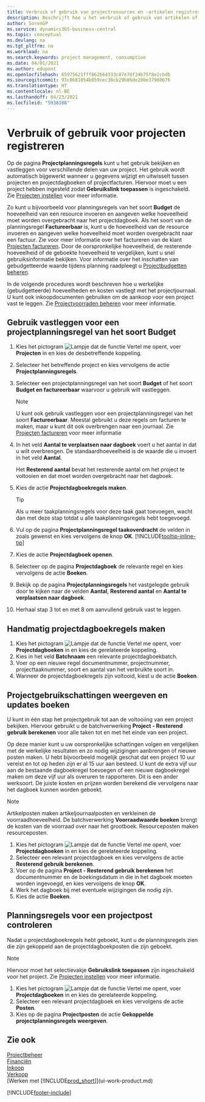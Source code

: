 ```yaml
---
title: Verbruik of gebruik van projectresources en -artikelen registreren
description: Beschrijft hoe u het verbruik of gebruik van artikelen of resources in projecten registreert om projectbeheer te vergemakkelijken.
author: SorenGP
ms.service: dynamics365-business-central
ms.topic: conceptual
ms.devlang: na
ms.tgt_pltfrm: na
ms.workload: na
ms.search.keywords: project management, consumption
ms.date: 04/01/2021
ms.author: edupont
ms.openlocfilehash: 65975621fff862b64333c87e70f34b75f8e2cbdb
ms.sourcegitcommit: 93c8681054b059cec38cb29b86de20be37980676
ms.translationtype: HT
ms.contentlocale: nl-BE
ms.lasthandoff: 04/23/2021
ms.locfileid: "5938108"
---
```

# <a name="record-consumption-or-usage-for-jobs"></a>Verbruik of gebruik voor projecten registreren

Op de pagina **Projectplanningsregels** kunt u het gebruik bekijken en vastleggen voor verschillende delen van uw project. Het gebruik wordt automatisch bijgewerkt wanneer u gegevens wijzigt en uitwisselt tussen projecten en projectdagboeken of projectfacturen. Hiervoor moet u een project hebben ingesteld zodat **Gebruikslink toepassen** is ingeschakeld. Zie [Projecten instellen](projects-how-setup-jobs.md) voor meer informatie.  

Zo kunt u bijvoorbeeld voor planningsregels van het soort **Budget** de hoeveelheid van een resource invoeren en aangeven welke hoeveelheid moet worden overgebracht naar het projectdagboek. Als het soort van de planningsregel **Factureerbaar** is, kunt u de hoeveelheid van de resource invoeren en aangeven welke hoeveelheid moet worden overgebracht naar een factuur. Zie voor meer informatie over het factureren van de klant [Projecten factureren](projects-how-invoice-jobs.md). Door de oorspronkelijke hoeveelheid, de resterende hoeveelheid of de geboekte hoeveelheid te vergelijken, kunt u snel gebruiksinformatie bekijken. Voor informatie over het inschatten van gebudgetteerde waarde tijdens planning raadpleegt u [Projectbudgetten beheren](projects-how-manage-budgets.md).  

In de volgende procedures wordt beschreven hoe u werkelijke (gebudgetteerde) hoeveelheden en kosten vastlegt met het projectjournaal. U kunt ook inkoopdocumenten gebruiken om de aankoop voor een project vast te leggen. Zie [Projectvoorraden beheren](projects-how-manage-project-supplies.md) voor meer informatie.

## <a name="to-record-usage-for-a-job-planning-line-of-type-budget"></a>Gebruik vastleggen voor een projectplanningsregel van het soort Budget

1. Kies het pictogram ![Lampje dat de functie Vertel me opent](media/ui-search/search_small.png "Vertel me wat u wilt doen"), voer **Projecten** in en kies de desbetreffende koppeling.  
2. Selecteer het betreffende project en kies vervolgens de actie **Projectplanningsregels**.
3. Selecteer een projectplanningsregel van het soort **Budget** of het soort **Budget en factureerbaar** waarvoor u gebruik wilt vastleggen.  

    > [!NOTE]
    > U kunt ook gebruik vastleggen voor een projectplanningsregel van het soort **Factureerbaar**. Meestal gebruikt u deze regels om facturen te maken, maar u kunt dit ook overbrengen naar een journaal. Zie [Projecten factureren](projects-how-invoice-jobs.md) voor meer informatie <!--However, when you do that, a job planning line of type **Budget** is created to match the billable line. For more information, see [Manage Job Budgets](projects-how-manage-budgets.md).-->

4. In het veld **Aantal te verplaatsen naar dagboek** voert u het aantal in dat u wilt overbrengen. De standaardhoeveelheid is de waarde die u invoert in het veld **Aantal**.

    Het **Resterend aantal** bevat het resterende aantal om het project te voltooien en dat moet worden overgebracht naar het dagboek.  
5. Kies de actie **Projectdagboekregels maken**.

    > [!TIP]
    > Als u meer taakplanningsregels voor deze taak gaat toevoegen, wacht dan met deze stap totdat u alle taakplanningsregels hebt toegevoegd.
6. Vul op de pagina **Projectplanningsregel taakoverdracht** de velden in zoals gewenst en kies vervolgens de knop **OK**. [!INCLUDE[tooltip-inline-tip](includes/tooltip-inline-tip_md.md)]
7. Kies de actie **Projectdagboek openen**.  
8. Selecteer op de pagina **Projectdagboek** de relevante regel en kies vervolgens de actie **Boeken**.
9. Bekijk op de pagina **Projectplanningsregels** het vastgelegde gebruik door te kijken naar de velden **Aantal**, **Resterend aantal** en **Aantal te verplaatsen naar dagboek**.  
10. Herhaal stap 3 tot en met 8 om aanvullend gebruik vast te leggen.  

## <a name="to-create-job-journal-lines-manually"></a>Handmatig projectdagboekregels maken

1. Kies het pictogram ![Lampje dat de functie Vertel me opent](media/ui-search/search_small.png "Vertel me wat u wilt doen"), voer **Projectdagboeken** in en kies de gerelateerde koppeling.  
2. Kies in het veld **Batchnaam** een relevante projectdagboekbatch.  
3. Voer op een nieuwe regel documentnummer, projectnummer, projecttaaknummer, soort en aantal van het verbruikte soort in.  
4. Wanneer de projectdagboekregels zijn voltooid, kiest u de actie **Boeken**.  

## <a name="to-view-job-usage-estimates-and-post-updates"></a>Projectgebruikschattingen weergeven en updates boeken

U kunt in één stap het projectgebruik tot aan de voltooiing van een project bekijken. Hiervoor gebruikt u de batchverwerking **Project - Resterend gebruik berekenen** voor alle taken tot en met het einde van een project.  

Op deze manier kunt u uw oorspronkelijke schattingen volgen en vergelijken met de werkelijke resultaten en zo nodig wijzigingen aanbrengen of nieuwe posten maken. U hebt bijvoorbeeld mogelijk geschat dat een project 10 uur vereist en tot op heden zijn er al 15 uur aan besteed. U kunt de extra vijf uur aan de bestaande dagboekregel toevoegen of een nieuwe dagboekregel maken om deze vijf uur als overuren te rapporteren. Dit is een ander werksoort. De juiste kosten en prijzen worden berekend die vervolgens naar het dagboek kunnen worden geboekt.  

> [!NOTE]  
>   Artikelposten maken artikeljournaalposten en verkleinen de voorraadhoeveelheid. De batchverwerking **Voorraadwaarde boeken** brengt de kosten van de voorraad over naar het grootboek. Resourceposten maken resourceposten.  

1. Kies het pictogram ![Lampje dat de functie Vertel me opent](media/ui-search/search_small.png "Vertel me wat u wilt doen"), voer **Projectdagboeken** in en kies de gerelateerde koppeling.  
2. Selecteer een relevant projectdagboek en kies vervolgens de actie **Resterend gebruik berekenen**.  
3. Voer op de pagina **Project - Resterend gebruik berekenen** het documentnummer en de boekingsdatum in die in het dagboek moeten worden ingevoegd, en kies vervolgens de knop **OK**.  
4. Werk het dagboek bij met eventuele wijzigingen die nodig zijn.  
5. Kies de actie **Boeken**.



## <a name="to-review-planning-lines-for-a-job-ledger-entry"></a>Planningsregels voor een projectpost controleren

Nadat u projectdagboekregels hebt geboekt, kunt u de planningsregels zien die zijn gekoppeld aan de projectdagboekposten die zijn geboekt.

> [!NOTE]  
> Hiervoor moet het selectievakje **Gebruikslink toepassen** zijn ingeschakeld voor het project. Zie [Projecten instellen](projects-how-setup-jobs.md) voor meer informatie.  

1. Kies het pictogram ![Lampje dat de functie Vertel me opent](media/ui-search/search_small.png "Vertel me wat u wilt doen"), voer **Projectdagboeken** in en kies de gerelateerde koppeling.  
2. Selecteer een relevant projectdagboek en kies vervolgens de actie **Posten**.  
3. Kies op de pagina **Projectposten** de actie **Gekoppelde projectplanningsregels weergeven**.

## <a name="see-also"></a>Zie ook
[Projectbeheer](projects-manage-projects.md)  
[Financiën](finance.md)  
[Inkoop](purchasing-manage-purchasing.md)         
[Verkoop](sales-manage-sales.md)      
[Werken met [!INCLUDE[prod_short](includes/prod_short.md)]](ui-work-product.md)  


[!INCLUDE[footer-include](includes/footer-banner.md)]

